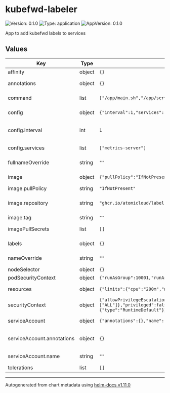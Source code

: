 # kubefwd-labeler

![Version: 0.1.0](https://img.shields.io/badge/Version-0.1.0-informational?style=flat-square) ![Type: application](https://img.shields.io/badge/Type-application-informational?style=flat-square) ![AppVersion: 0.1.0](https://img.shields.io/badge/AppVersion-0.1.0-informational?style=flat-square)

App to add kubefwd labels to services

## Values

| Key | Type | Default | Description |
|-----|------|---------|-------------|
| affinity | object | `{}` | affinity |
| annotations | object | `{}` | additional annotations to add to all resources |
| command | list | `["/app/main.sh","/app/services.yaml"]` | command to start the relabeler |
| config | object | `{"interval":1,"services":["metrics-server"]}` | configuration for the relabeler |
| config.interval | int | `1` | number of seconds between each relabel attempt |
| config.services | list | `["metrics-server"]` | additional service to relabel |
| fullnameOverride | string | `""` | override the fullname directive |
| image | object | `{"pullPolicy":"IfNotPresent","repository":"ghcr.io/atomicloud/label-kubefwd/labeler-arm","tag":""}` | image related configurations |
| image.pullPolicy | string | `"IfNotPresent"` | image pull policy |
| image.repository | string | `"ghcr.io/atomicloud/label-kubefwd/labeler-arm"` | for AMD image, ghcr.io/atomicloud/label-kubefwd/labeler-amd |
| image.tag | string | `""` | version tag |
| imagePullSecrets | list | `[]` | image pull secrets for pulling the image |
| labels | object | `{}` | additional labels to add to all resources |
| nameOverride | string | `""` | override the chart and release name |
| nodeSelector | object | `{}` | node selector |
| podSecurityContext | object | `{"runAsGroup":10001,"runAsNonRoot":true,"runAsUser":10001}` | pod security context |
| resources | object | `{"limits":{"cpu":"200m","memory":"256Mi"},"requests":{"cpu":"50m","memory":"64Mi"}}` | resource requests and limits |
| securityContext | object | `{"allowPrivilegeEscalation":false,"capabilities":{"drop":["ALL"]},"privileged":false,"readOnlyRootFilesystem":false,"runAsGroup":10001,"runAsNonRoot":true,"runAsUser":10001,"seccompProfile":{"type":"RuntimeDefault"}}` | security context |
| serviceAccount | object | `{"annotations":{},"name":""}` | service account related configurations |
| serviceAccount.annotations | object | `{}` | additional annotations to add to the service account |
| serviceAccount.name | string | `""` | name of the service account to use |
| tolerations | list | `[]` | tolerations |

----------------------------------------------
Autogenerated from chart metadata using [helm-docs v1.11.0](https://github.com/norwoodj/helm-docs/releases/v1.11.0)
